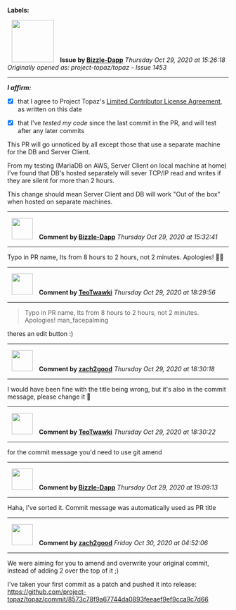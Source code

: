 **Labels:**



<a href="https://github.com/Bizzle-Dapp"><img src="https://avatars0.githubusercontent.com/u/36421291?v=4" width="96" height="96" hspace="10"></img></a> **Issue by [Bizzle-Dapp](https://github.com/Bizzle-Dapp)**
_Thursday Oct 29, 2020 at 15:26:18_
_Originally opened as: project-topaz/topaz - Issue 1453_

----

<!-- place 'x' mark between square [] brackets to affirm: -->
**_I affirm:_**
- [x] that I agree to Project Topaz's [Limited Contributor License Agreement](http://project-topaz.com/blob/release/CONTRIBUTOR_AGREEMENT.md), as written on this date
- [x] that I've _tested my code_ since the last commit in the PR, and will test after any later commits

This PR will go unnoticed by all except those that use a separate machine for the DB and Server Client. 
From my testing (MariaDB on AWS, Server Client on local machine at home) I've found that DB's hosted separately will sever TCP/IP read and writes if they are silent for more than 2 hours. 

This change should mean Server Client and DB will work "Out of the box" when hosted on separate machines. 



----
<a href="https://github.com/Bizzle-Dapp"><img src="https://avatars0.githubusercontent.com/u/36421291?v=4" width="48" height="48" hspace="10"></img></a> **Comment by [Bizzle-Dapp](https://github.com/Bizzle-Dapp)**
_Thursday Oct 29, 2020 at 15:32:41_

----

Typo in PR name, Its from 8 hours to 2 hours, not 2 minutes. Apologies! 🤦‍♂️


----
<a href="https://github.com/TeoTwawki"><img src="https://avatars0.githubusercontent.com/u/6871475?v=4" width="48" height="48" hspace="10"></img></a> **Comment by [TeoTwawki](https://github.com/TeoTwawki)**
_Thursday Oct 29, 2020 at 18:29:56_

----

> 
> 
> Typo in PR name, Its from 8 hours to 2 hours, not 2 minutes. Apologies! man_facepalming

theres an edit button :)


----
<a href="https://github.com/zach2good"><img src="https://avatars3.githubusercontent.com/u/1389729?v=4" width="48" height="48" hspace="10"></img></a> **Comment by [zach2good](https://github.com/zach2good)**
_Thursday Oct 29, 2020 at 18:30:18_

----

I would have been fine with the title being wrong, but it's also in the commit message, please change it 🙏 


----
<a href="https://github.com/TeoTwawki"><img src="https://avatars0.githubusercontent.com/u/6871475?v=4" width="48" height="48" hspace="10"></img></a> **Comment by [TeoTwawki](https://github.com/TeoTwawki)**
_Thursday Oct 29, 2020 at 18:30:22_

----

for the commit message you'd need to use git amend


----
<a href="https://github.com/Bizzle-Dapp"><img src="https://avatars0.githubusercontent.com/u/36421291?v=4" width="48" height="48" hspace="10"></img></a> **Comment by [Bizzle-Dapp](https://github.com/Bizzle-Dapp)**
_Thursday Oct 29, 2020 at 19:09:13_

----

Haha, I've sorted it. Commit message was automatically used as PR title


----
<a href="https://github.com/zach2good"><img src="https://avatars3.githubusercontent.com/u/1389729?v=4" width="48" height="48" hspace="10"></img></a> **Comment by [zach2good](https://github.com/zach2good)**
_Friday Oct 30, 2020 at 04:52:06_

----

We were aiming for you to amend and overwrite your original commit, instead of adding 2 over the top of it ;)
I've taken your first commit as a patch and pushed it into release: https://github.com/project-topaz/topaz/commit/8573c78f9a67744da0893feeaef9ef9cca9c7d66
